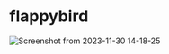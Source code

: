 # flappybird

![Screenshot from 2023-11-30 14-18-25](https://github.com/hameelhsunain/flappybird/assets/144175505/ade124f7-3a77-4dd5-a63a-2a3d63bc16d5)
